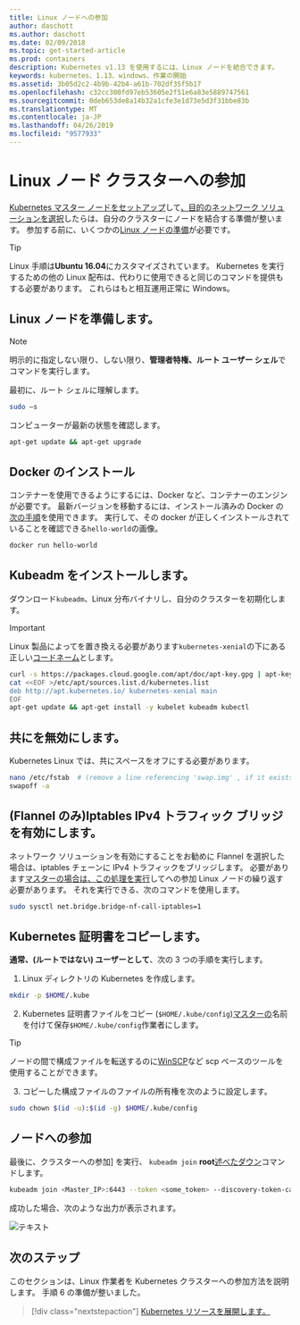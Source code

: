 ```yaml
---
title: Linux ノードへの参加
author: daschott
ms.author: daschott
ms.date: 02/09/2018
ms.topic: get-started-article
ms.prod: containers
description: Kubernetes v1.13 を使用するには、Linux ノードを結合できます。
keywords: kubernetes、1.13、windows、作業の開始
ms.assetid: 3b05d2c2-4b9b-42b4-a61b-702df35f5b17
ms.openlocfilehash: c32cc300fd97eb53605e2f51e6a83e5889747561
ms.sourcegitcommit: 0deb653de8a14b32a1cfe3e1d73e5d3f31bbe83b
ms.translationtype: MT
ms.contentlocale: ja-JP
ms.lasthandoff: 04/26/2019
ms.locfileid: "9577933"
---
```

# <a name="joining-linux-nodes-to-a-cluster"></a>Linux ノード クラスターへの参加

[Kubernetes マスター ノードをセットアップ](creating-a-linux-master.md)して[、目的のネットワーク ソリューションを選択](network-topologies.md)したらは、自分のクラスターにノードを結合する準備が整います。 参加する前に、いくつかの[Linux ノードの準備](joining-linux-workers.md#preparing-a-linux-node)が必要です。
> [!tip]
> Linux 手順は**Ubuntu 16.04**にカスタマイズされています。 Kubernetes を実行するための他の Linux 配布は、代わりに使用できると同じのコマンドを提供もする必要があります。 これらはもと相互運用正常に Windows。

## <a name="preparing-a-linux-node"></a>Linux ノードを準備します。

> [!NOTE]
> 明示的に指定しない限り、しない限り、**管理者特権、ルート ユーザー シェル**でコマンドを実行します。

最初に、ルート シェルに理解します。

```bash
sudo –s
```

コンピューターが最新の状態を確認します。

```bash
apt-get update && apt-get upgrade
```

## <a name="install-docker"></a>Docker のインストール

コンテナーを使用できるようにするには、Docker など、コンテナーのエンジンが必要です。 最新バージョンを移動するには、インストール済みの Docker の[次の手順](https://docs.docker.com/install/linux/docker-ce/ubuntu/)を使用できます。 実行して、その docker が正しくインストールされていることを確認できる`hello-world`の画像。

```bash
docker run hello-world
```

## <a name="install-kubeadm"></a>Kubeadm をインストールします。

ダウンロード`kubeadm`、Linux 分布バイナリし、自分のクラスターを初期化します。

> [!Important]  
> Linux 製品によってを置き換える必要があります`kubernetes-xenial`の下にある正しい[コードネーム](https://wiki.ubuntu.com/Releases)とします。

``` bash
curl -s https://packages.cloud.google.com/apt/doc/apt-key.gpg | apt-key add -
cat <<EOF >/etc/apt/sources.list.d/kubernetes.list
deb http://apt.kubernetes.io/ kubernetes-xenial main
EOF
apt-get update && apt-get install -y kubelet kubeadm kubectl 
```

## <a name="disable-swap"></a>共にを無効にします。

Kubernetes Linux では、共にスペースをオフにする必要があります。

``` bash
nano /etc/fstab  # (remove a line referencing 'swap.img' , if it exists)
swapoff -a
```

## <a name="flannel-only-enable-bridged-ipv4-traffic-to-iptables"></a>(Flannel のみ)Iptables IPv4 トラフィック ブリッジを有効にします。

ネットワーク ソリューションを有効にすることをお勧めに Flannel を選択した場合は、iptables チェーンに IPv4 トラフィックをブリッジします。 必要があります[マスターの場合は、この処理を実行](network-topologies.md#flannel-in-host-gateway-mode)してへの参加 Linux ノードの繰り返す必要があります。 それを実行できる、次のコマンドを使用します。

``` bash
sudo sysctl net.bridge.bridge-nf-call-iptables=1
```

## <a name="copy-kubernetes-certificate"></a>Kubernetes 証明書をコピーします。

**通常、(ルートではない) ユーザーとして**、次の 3 つの手順を実行します。

1. Linux ディレクトリの Kubernetes を作成します。

```bash
mkdir -p $HOME/.kube
```

2. Kubernetes 証明書ファイルをコピー (`$HOME/.kube/config`)[マスターの](./creating-a-linux-master.md#collect-cluster-information)名前を付けて保存`$HOME/.kube/config`作業者にします。

> [!tip]
> ノードの間で構成ファイルを転送するのに[WinSCP](https://winscp.net/eng/download.php)など scp ベースのツールを使用することができます。

3. コピーした構成ファイルのファイルの所有権を次のように設定します。

``` bash
sudo chown $(id -u):$(id -g) $HOME/.kube/config
```

## <a name="joining-node"></a>ノードへの参加

最後に、クラスターへの参加] を実行、 `kubeadm join` **root**[述べたダウン](./creating-a-linux-master.md#initialize-master)コマンドします。

```bash
kubeadm join <Master_IP>:6443 --token <some_token> --discovery-token-ca-cert-hash <some_hash>
```

成功した場合、次のような出力が表示されます。

![テキスト](./media/node-join.png)

## <a name="next-steps"></a>次のステップ

このセクションは、Linux 作業者を Kubernetes クラスターへの参加方法を説明します。 手順 6 の準備が整いました。
> [!div class="nextstepaction"]
> [Kubernetes リソースを展開します。](./deploying-resources.md)